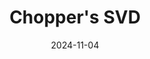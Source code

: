 ---
title: Chopper's SVD
date: 2024-11-04

weapon: 
-
    attachment: Optic
    item: Pinpoint Hybrid
-
    attachment: Muzzle
    item: Suppressor
-
    attachment: Barrel
    item: Long Barrel
-
    attachment: Magazine
    item: Extended Mag II
-
    attachment: Comb
    item: Commando Riser
-
    attachment: Stock
    item: Balanced Stock
-
    attachment: Laser
    item: Strelok Laser
-
    attachment: Fire Mods
    item: Rapid Fire  

tags: bo6Medal
---